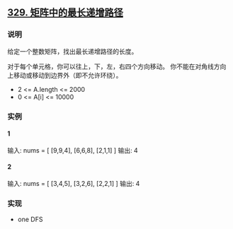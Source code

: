 ## [329. 矩阵中的最长递增路径](https://leetcode-cn.com/problems/longest-increasing-path-in-a-matrix/)

### 说明
给定一个整数矩阵，找出最长递增路径的长度。

对于每个单元格，你可以往上，下，左，右四个方向移动。 你不能在对角线方向上移动或移动到边界外（即不允许环绕）。

* 2 <= A.length <= 2000
* 0 <= A[i] <= 10000

### 实例
#### 1
输入: nums =
[
 [9,9,4],
 [6,6,8],
 [2,1,1]
]
输出: 4

#### 2
输入: nums =
[
 [3,4,5],
 [3,2,6],
 [2,2,1]
]
输出: 4

### 实现
* one DFS
